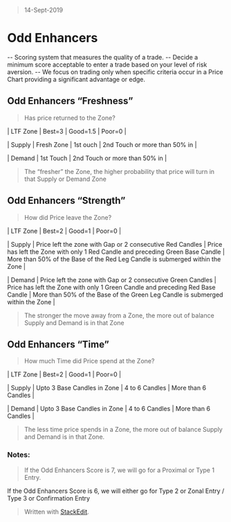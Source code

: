 > 14-Sept-2019
# Odd Enhancers

-- Scoring system that measures the quality of a trade.
-- Decide a  minimum score acceptable to enter a trade based on your level of risk aversion.
-- We focus on trading only when specific criteria occur in a Price Chart providing a significant advantage or edge.


## Odd Enhancers “Freshness”
> Has price returned to the Zone?

| LTF Zone | Best=3 | Good=1.5 | Poor=0 |

| Supply | Fresh Zone | 1st ouch | 2nd Touch or more than 50% in |

| Demand | 1st Touch | 2nd Touch or more than 50% in |


> The “fresher” the Zone, the higher probability that price will turn in that Supply or Demand Zone

  

## Odd Enhancers “Strength”
> How did Price leave the Zone?

| LTF Zone | Best=2 | Good=1 | Poor=0 |

| Supply | Price left the zone with Gap or 2 consecutive Red Candles | Price has left the Zone with only 1 Red Candle and preceding Green Base Candle | More than 50% of the Base of the Red Leg Candle is submerged within the Zone |

| Demand | Price left the zone with Gap or 2 consecutive Green Candles | Price has left the Zone with only 1 Green Candle and preceding Red Base Candle | More than 50% of the Base of the Green Leg Candle is submerged within the Zone |


> The stronger the move away from a Zone, the more out of balance Supply and Demand is in that Zone

  

## Odd Enhancers “Time”
> How much Time did Price spend at the Zone?

| LTF Zone | Best=2 | Good=1 | Poor=0 |

| Supply | Upto 3 Base Candles in Zone | 4 to 6 Candles | More than 6 Candles |

| Demand | Upto 3 Base Candles in Zone | 4 to 6 Candles | More than 6 Candles |

> The less time price spends in a Zone, the more out of balance Supply and Demand is in that Zone.

  

### Notes:
> If the Odd Enhancers Score is 7, we will go for a Proximal or Type 1 Entry.

If the Odd Enhancers Score is 6, we will either go for Type 2 or Zonal Entry / Type 3 or Confirmation Entry


> Written with [StackEdit](https://stackedit.io/).
<!--stackedit_data:
eyJoaXN0b3J5IjpbMTI1NzQ3NTU1Ml19
-->